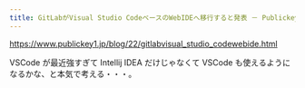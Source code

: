 ```yaml
---
title: GitLabがVisual Studio CodeベースのWebIDEへ移行すると発表 － Publickey
---
```


https://www.publickey1.jp/blog/22/gitlabvisual_studio_codewebide.html

VSCode が最近強すぎて Intellij IDEA だけじゃなくて VSCode も使えるようになるかな、と本気で考える・・・。

